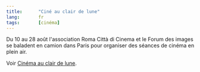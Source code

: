 ```yaml
--- 
title:      "Ciné au clair de lune" 
lang:       fr 
tags:       [cinéma]
---
```


Du 10 au 28 août l'association Roma Città di Cinema et le Forum des images se baladent en camion dans Paris pour organiser des séances de cinéma en plein air.


Voir [Cinéma au clair de lune](http://www.mairie-paris.fr/parisweb/fr/vivre/ete/clair_de_lune.htm).

